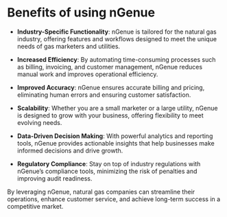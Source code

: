 # Benefits of using nGenue

- **Industry-Specific Functionality**: nGenue is tailored for the natural gas industry, offering features and workflows designed to meet the unique needs of gas marketers and utilities.
  
- **Increased Efficiency**: By automating time-consuming processes such as billing, invoicing, and customer management, nGenue reduces manual work and improves operational efficiency.
  
- **Improved Accuracy**: nGenue ensures accurate billing and pricing, eliminating human errors and ensuring customer satisfaction.
  
- **Scalability**: Whether you are a small marketer or a large utility, nGenue is designed to grow with your business, offering flexibility to meet evolving needs.

- **Data-Driven Decision Making**: With powerful analytics and reporting tools, nGenue provides actionable insights that help businesses make informed decisions and drive growth.

- **Regulatory Compliance**: Stay on top of industry regulations with nGenue’s compliance tools, minimizing the risk of penalties and improving audit readiness.

By leveraging nGenue, natural gas companies can streamline their operations, enhance customer service, and achieve long-term success in a competitive market.